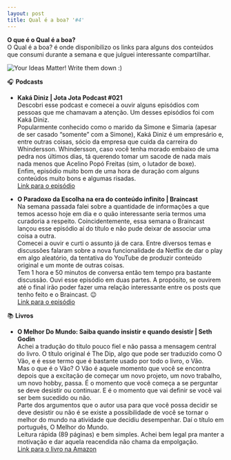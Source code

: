 ```yaml
---
layout: post
title: Qual é a boa? '#4'
---
```


**O que é o Qual é a boa?**<br>
O Qual é a boa? é onde disponibilizo os links para alguns dos conteúdos que consumi durante a semana e que julguei interessante compartilhar.<br>

![Your Ideas Matter! Write them down :)](https://unsplash.com/photos/LaqL8nxiacc/download?force=true&w=1920)<br>

🎧 **Podcasts**

- **Kaká Diniz | Jota Jota Podcast #021**<br>
Descobri esse podcast e comecei a ouvir alguns episódios com pessoas que me chamavam a atenção. Um desses episódios foi com Kaká Diniz. <br>Popularmente conhecido como o marido da Simone e Simaria (apesar de ser casado “somente” com a Simone), Kaká Diniz é um empresário e, entre outras coisas, sócio da empresa que cuida da carreira do Whindersson. Whindersson, caso você tenha morado embaixo de uma pedra nos últimos dias, tá querendo tomar um sacode de nada mais nada menos que Acelino Popó Freitas (sim, o lutador de boxe).<br> 
Enfim, episódio muito bom de uma hora de duração com alguns conteúdos muito bons e algumas risadas.<br>
[Link para o episódio](https://spoti.fi/3tSdhg2)

- **O Paradoxo da Escolha na era do conteúdo infinito | Braincast**<br>
Na semana passada falei sobre a quantidade de informações a que temos acesso hoje em dia e o quão interessante seria termos uma curadoria a respeito. Coincidentemente, essa semana o Braincast lançou esse episódio aí do título e não pude deixar de associar uma coisa a outra.<br>
Comecei a ouvir e curti o assunto já de cara. Entre diversos temas e discussões falaram sobre a nova funcionalidade da Netflix de dar o play em algo aleatório, da tentativa do YouTube de produzir conteúdo original e um monte de outras coisas.<br>
Tem 1 hora e 50 minutos de conversa então tem tempo pra bastante discussão. Ouvi esse episódio em duas partes. A propósito, se ouvirem até o final irão poder fazer uma relação interessante entre os posts que tenho feito e o Braincast. 😉<br>
[Link para o episódio](https://spoti.fi/3flLtvp)

📚 **Livros**

- **O Melhor Do Mundo: Saiba quando insistir e quando desistir | Seth Godin**<br>
Achei a tradução do título pouco fiel e não passa a mensagem central do livro. O título original é The Dip, algo que pode ser traduzido como O Vão, e é esse termo que é bastante usado por todo o livro, o Vão.<br>
Mas o que é o Vão? O Vão é aquele momento que você se encontra depois que a excitação de começar um novo projeto, um novo trabalho, um novo hobby, passa. É o momento que você começa a se perguntar se deve desistir ou continuar. E é o momento que vai definir se você vai ser bem sucedido ou não.<br>
Parte dos argumentos que o autor usa para que você possa decidir se deve desistir ou não é se existe a possibilidade de você se tornar o melhor do mundo na atividade que decidiu desempenhar. Daí o título em português, O Melhor do Mundo.<br>
Leitura rápida (89 páginas) e bem simples. Achei bem legal pra manter a motivação e dar aquela reacendida não chama da empolgação.<br>
[Link para o livro na Amazon](https://amzn.to/2QnVgZf)